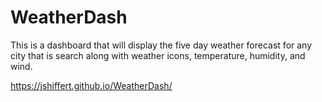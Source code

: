 # WeatherDash
This is a dashboard that will display the five day weather forecast for any city that is search along with weather icons, temperature, humidity, and wind.

https://jshiffert.github.io/WeatherDash/
